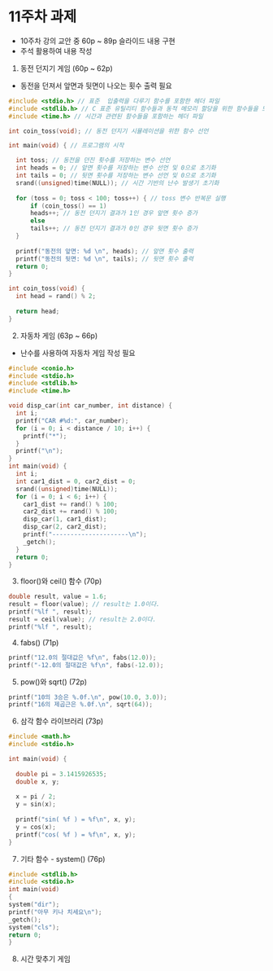 # 11주차 과제
- 10주차 강의 교안 중 60p ~ 89p 슬라이드 내용 구현
- 주석 활용하여 내용 작성

1. 동전 던지기 게임 (60p ~ 62p)
- 동전을 던져서 앞면과 뒷면이 나오는 횟수 출력 필요
```.c
#include <stdio.h> // 표준  입출력을 다루기 함수를 포함한 헤더 파일
#include <stdlib.h> // C 표준 유틸리티 함수들과 동적 메모리 할당을 위한 함수들을 모아놓은 헤더 파일
#include <time.h> // 시간과 관련된 함수들을 포함하는 헤더 파일

int coin_toss(void); // 동전 던지기 시뮬레이션을 위한 함수 선언

int main(void) { // 프로그램의 시작

  int toss; // 동전을 던진 횟수를 저장하는 변수 선언
  int heads = 0; // 앞면 횟수를 저장하는 변수 선언 및 0으로 초기화
  int tails = 0; // 뒷면 횟수를 저장하는 변수 선언 및 0으로 초기화
  srand((unsigned)time(NULL)); // 시간 기반의 난수 발생기 초기화
  
  for (toss = 0; toss < 100; toss++) { // toss 변수 반복문 실행
      if (coin_toss() == 1)
      heads++; // 동전 던지기 결과가 1인 경우 앞면 횟수 증가
      else
      tails++; // 동전 던지기 결과가 0인 경우 뒷면 횟수 증가
  }
  
  printf("동전의 앞면: %d \n", heads); // 앞면 횟수 출력
  printf("동전의 뒷면: %d \n", tails); // 뒷면 횟수 출력
  return 0;
}

int coin_toss(void) {
  int head = rand() % 2;
  
  return head;
}
```
2. 자동차 게임 (63p ~ 66p)
- 난수를 사용하여 자동차 게임 작성 필요
```.c
#include <conio.h>
#include <stdio.h>
#include <stdlib.h>
#include <time.h>

void disp_car(int car_number, int distance) {
  int i;
  printf("CAR #%d:", car_number);
  for (i = 0; i < distance / 10; i++) {
    printf("*");
  }
  printf("\n");
}
int main(void) {
  int i;
  int car1_dist = 0, car2_dist = 0;
  srand((unsigned)time(NULL));
  for (i = 0; i < 6; i++) {
    car1_dist += rand() % 100;
    car2_dist += rand() % 100;
    disp_car(1, car1_dist);
    disp_car(2, car2_dist);
    printf("---------------------\n");
    _getch();
  }
  return 0;
}
```
3. floor()와 ceil() 함수  (70p)
```.c
double result, value = 1.6;
result = floor(value); // result는 1.0이다.
printf("%lf ", result);
result = ceil(value); // result는 2.0이다.
printf("%lf ", result);
```
4. fabs() (71p)
```.c
printf("12.0의 절대값은 %f\n", fabs(12.0));
printf("-12.0의 절대값은 %f\n", fabs(-12.0));
```
5. pow()와 sqrt() (72p)
```.c
printf("10의 3승은 %.0f.\n", pow(10.0, 3.0));
printf("16의 제곱근은 %.0f.\n", sqrt(64));
```
6. 삼각 함수 라이브러리 (73p)
```.c
#include <math.h>
#include <stdio.h>

int main(void) {
  
  double pi = 3.1415926535;
  double x, y;
  
  x = pi / 2;
  y = sin(x);
  
  printf("sin( %f ) = %f\n", x, y);
  y = cos(x);  
  printf("cos( %f ) = %f\n", x, y);
}
```
7. 기타 함수 - system() (76p)
```.c
#include <stdlib.h>
#include <stdio.h>
int main(void)
{
system("dir");
printf("아무 키나 치세요\n");
_getch();
system("cls");
return 0;
}
```
8. 시간 맞추기 게임
